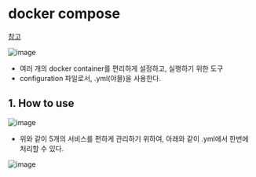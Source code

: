 

# docker compose  
[참고](https://www.44bits.io/ko/post/almost-perfect-development-environment-with-docker-and-docker-compose#docker-compose.yml-%ED%8C%8C%EC%9D%BC)  

![image](https://user-images.githubusercontent.com/62331555/80208885-0b284580-866c-11ea-92a9-ae9d814da7b6.png)  

* 여러 개의 docker container를 편리하게 설정하고, 실행하기 위한 도구  
* configuration 파일로서, .yml(야믈)을 사용한다.  


## 1. How to use  

![image](https://user-images.githubusercontent.com/62331555/80209478-22b3fe00-866d-11ea-9a2b-adf85d4db8f8.png)  


* 위와 같이 5개의 서비스를 편하게 관리하기 위하여, 아래와 같이 .yml에서 한번에 처리할 수 있다.  

![image](https://user-images.githubusercontent.com/62331555/80214064-2481bf80-8675-11ea-86ba-55d4670c4675.png)  






